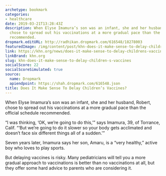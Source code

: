 ```yaml
---
archetype: bookmark
categories:
- healthcare
date: 2019-03-21T13:28:43Z
description: When Elyse Imamura’s son was an infant, she and her husband, Robert,
  chose to spread out his vaccinations at a more gradual pace than the official schedule
  recommended.
dropmark.editURL: http://radhikan.dropmark.com/616548/18278003
featuredImage: /img/content/post/khn-does-it-make-sense-to-delay-children-s-vaccines.jpg
link: https://khn.org/news/does-it-make-sense-to-delay-childrens-vaccines/
linkBrand: khn.org
slug: khn-does-it-make-sense-to-delay-children-s-vaccines
socialScore: 22
socialScoreSimulated: true
source:
  name: Dropmark
  apiendpoint: https://shah.dropmark.com/616548.json
title: Does It Make Sense To Delay Children’s Vaccines?
---
```

When Elyse Imamura’s son was an infant, she and her husband, Robert, chose to spread out his vaccinations at a more gradual pace than the official schedule recommended.

“I was thinking, ‘OK, we’re going to do this,’” says Imamura, 39, of Torrance, Calif. “‘But we’re going to do it slower so your body gets acclimated and doesn’t face six different things all of a sudden.’”

Seven years later, Imamura says her son, Amaru, is a “very healthy,” active boy who loves to play sports.

But delaying vaccines is risky. Many pediatricians will tell you a more gradual approach to vaccinations is better than no vaccinations at all, but they offer some hard advice to parents who are considering it.

